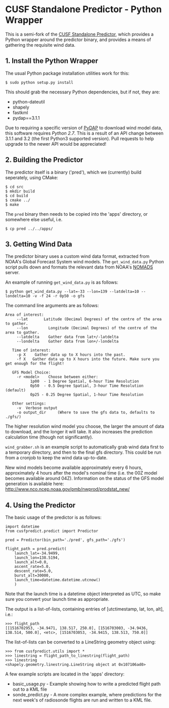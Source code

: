 # CUSF Standalone Predictor - Python Wrapper
This is a semi-fork of the [CUSF Standalone Predictor](https://github.com/jonsowman/cusf-standalone-predictor/), which provides a Python wrapper around the predictor binary, and provides a means of gathering the requisite wind data.

## 1. Install the Python Wrapper
The usual Python package installation utilities work for this:
```
$ sudo python setup.py install
```

This should grab the necessary Python dependencies, but if not, they are:
 * python-dateutil
 * shapely
 * fastkml
 * pydap==3.1.1

Due to requiring a specific version of [PyDAP](https://github.com/pydap/pydap) to download wind model data, this software requires *Python 2.7*. This is a result of an API change between 3.1.1 and 3.2 (the first Python3 supported version). Pull requests to help upgrade to the newer API would be appreciated!

## 2. Building the Predictor
The predictor itself is a binary ('pred'), which we (currently) build seperately, using CMake:

```
$ cd src
$ mkdir build
$ cd build
$ cmake ../
$ make
```

The `pred` binary then needs to be copied into the 'apps' directory, or somewhere else useful, i.e.
```
$ cp pred ../../apps/
```

## 3. Getting Wind Data
The predictor binary uses a custom wind data format, extracted from NOAA's Global Forecast System wind models. The `get_wind_data.py` Python script pulls down and formats the relevant data from NOAA's [NOMADS](http://nomads.ncep.noaa.gov) server.

An example of running `get_wind_data.py` is as follows:
```
$ python get_wind_data.py --lat=-33 --lon=139 --latdelta=10 --londelta=10 -v -f 24 -r 0p50 -o gfs
```
The command line arguments are as follows:
```
Area of interest:
     --lat       Latitude (Decimal Degrees) of the centre of the area to gather.
     --lon         Longitude (Decimal Degrees) of the centre of the area to gather.
     --latdelta    Gather data from lat+/-latdelta
     --londelta    Gather data from lon+/-londelta

   Time of interest:
     -p X    Gather data up to X hours into the past. 
     -f X   Gather data up to X hours into the future. Make sure you get enough for the flight!   
   
   GFS Model Choice:
     -r <model>    Choose between either:
           1p00  - 1 Degree Spatial, 6-hour Time Resolution
           0p50  - 0.5 Degree Spatial, 3-hour Time Resolution (default)
           0p25 - 0.25 Degree Spatial, 1-hour Time Resolution

   Other settings:
     -v  Verbose output
     -o output_dir     (Where to save the gfs data to, defaults to ./gfs/)
```

The higher resolution wind model you choose, the larger the amount of data to download, and the longer it will take. It also increases the prediction calculation time (though not significantly).

`wind_grabber.sh` is an example script to automatically grab wind data first to a temporary directory, and then to the final gfs directory. This could be run from a cronjob to keep the wind data up-to-date.

New wind models become available approximately every 6 hours, approximately 4 hours after the model's nominal time (i.e. the 00Z model becomes available around 04Z). Information on the status of the GFS model generation is available here: http://www.nco.ncep.noaa.gov/pmb/nwprod/prodstat_new/

## 4. Using the Predictor

The basic usage of the predictor is as follows:
```
import datetime
from cusfpredict.predict import Predictor

pred = Predictor(bin_path='./pred', gfs_path='./gfs')

flight_path = pred.predict(
    launch_lat=-34.9499,
    launch_lon=138.5194,
    launch_alt=0.0,
    ascent_rate=5.0,
    descent_rate=5.0,
    burst_alt=30000,
    launch_time=datetime.datetime.utcnow()
    )

```

Note that the launch time is a datetime object interpreted as UTC, so make sure you convert your launch time as appropriate.

The output is a list-of-lists, containing entries of [utctimestamp, lat, lon, alt], i.e.:

```
>>> flight_path
[[1516702953, -34.9471, 138.517, 250.0], [1516703003, -34.9436, 138.514, 500.0], <etc>, [1516703053, -34.9415, 138.513, 750.0]]
```

The list-of-lists can be converted to a LineString geometry object using:
```
>>> from cusfpredict.utils import *
>>> linestring = flight_path_to_linestring(flight_path)
>>> linestring
<shapely.geometry.linestring.LineString object at 0x107106ad0>

```

A few example scripts are located in the 'apps' directory:
 * basic_usage.py - Example showing how to write a predicted flight path out to a KML file
 * sonde_predict.py - A more complex example, where predictions for the next week's of radiosonde flights are run and written to a KML file.



